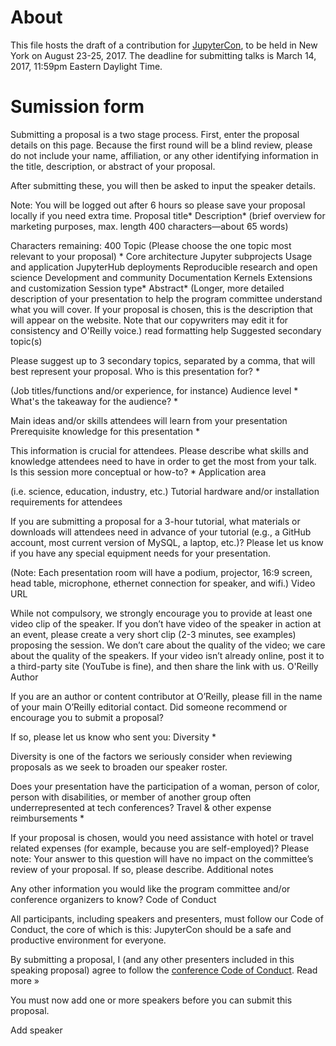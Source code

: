 # About

This file hosts the draft of a contribution for [JupyterCon](https://conferences.oreilly.com/jupyter/jup-ny), to be held in New York on August 23-25, 2017. The deadline for submitting talks is March 14, 2017, 11:59pm Eastern Daylight Time.

# Sumission form

Submitting a proposal is a two stage process. First, enter the proposal details on this page. Because the first round will be a blind review, please do not include your name, affiliation, or any other identifying information in the title, description, or abstract of your proposal.

After submitting these, you will then be asked to input the speaker details.

Note: You will be logged out after 6 hours so please save your proposal locally if you need extra time.
Proposal title*
Description* (brief overview for marketing purposes, max. length 400 characters—about 65 words)

Characters remaining: 400
Topic (Please choose the one topic most relevant to your proposal) *
Core architecture
Jupyter subprojects
Usage and application
JupyterHub deployments
Reproducible research and open science
Development and community
Documentation
Kernels
Extensions and customization
Session type*
Abstract* (Longer, more detailed description of your presentation to help the program committee understand what you will cover. If your proposal is chosen, this is the description that will appear on the website. Note that our copywriters may edit it for consistency and O'Reilly voice.)
read formatting help
Suggested secondary topic(s)

Please suggest up to 3 secondary topics, separated by a comma, that will best represent your proposal.
Who is this presentation for? *

(Job titles/functions and/or experience, for instance)
Audience level *
What's the takeaway for the audience? *

Main ideas and/or skills attendees will learn from your presentation
Prerequisite knowledge for this presentation *

This information is crucial for attendees. Please describe what skills and knowledge attendees need to have in order to get the most from your talk.
Is this session more conceptual or how-to? *
Application area

(i.e. science, education, industry, etc.)
Tutorial hardware and/or installation requirements for attendees

If you are submitting a proposal for a 3-hour tutorial, what materials or downloads will attendees need in advance of your tutorial (e.g., a GitHub account, most current version of MySQL, a laptop, etc.)?
Please let us know if you have any special equipment needs for your presentation.

(Note: Each presentation room will have a podium, projector, 16:9 screen, head table, microphone, ethernet connection for speaker, and wifi.)
Video URL

While not compulsory, we strongly encourage you to provide at least one video clip of the speaker. If you don’t have video of the speaker in action at an event, please create a very short clip (2-3 minutes, see examples) proposing the session. We don’t care about the quality of the video; we care about the quality of the speakers. If your video isn’t already online, post it to a third-party site (YouTube is fine), and then share the link with us.
O'Reilly Author

If you are an author or content contributor at O’Reilly, please fill in the name of your main O’Reilly editorial contact.
Did someone recommend or encourage you to submit a proposal?

If so, please let us know who sent you:
Diversity *

Diversity is one of the factors we seriously consider when reviewing proposals as we seek to broaden our speaker roster.

Does your presentation have the participation of a woman, person of color, person with disabilities, or member of another group often underrepresented at tech conferences?
Travel & other expense reimbursements *

If your proposal is chosen, would you need assistance with hotel or travel related expenses (for example, because you are self-employed)? Please note: Your answer to this question will have no impact on the committee’s review of your proposal.
If so, please describe.
Additional notes

Any other information you would like the program committee and/or conference organizers to know?
Code of Conduct

All participants, including speakers and presenters, must follow our Code of Conduct, the core of which is this: JupyterCon should be a safe and productive environment for everyone.

By submitting a proposal, I (and any other presenters included in this speaking proposal) agree to follow the [conference Code of Conduct](https://conferences.oreilly.com/jupyter/jup-ny/public/content/conduct). Read more »

You must now add one or more speakers before you can submit this proposal.


Add speaker 
